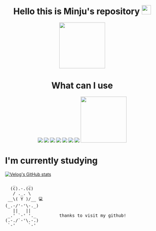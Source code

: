 
<div align="center">
    <h1> Hello this is Minju's repository <img width=30px src = "https://user-images.githubusercontent.com/77158595/144869536-29c92342-a4da-4f7d-b722-2e136af91e41.gif"/></h1>
    <a href="https://github.com/deli-ght">
  <img height="150em" src="https://github-readme-stats-eight-theta.vercel.app/api?username=deli-ght&show_icons=true&theme=graywhite &include_all_commits=true&count_private=true"/>
    </a>
</div>

<div align="center">
    <h1>What can I use</h1>
    <img src="https://img.shields.io/badge/html5-%23E34F26.svg?style=for-the-badge&logo=html5&logoColor=white"/>
    <img src="https://img.shields.io/badge/css3-%231572B6.svg?style=for-the-badge&logo=css3&logoColor=white"/>
    <img src="https://img.shields.io/badge/javascript-%23323330.svg?style=for-the-badge&logo=javascript&logoColor=%23F7DF1E"/>
    <img src="https://img.shields.io/badge/typescript-%23007ACC.svg?style=for-the-badge&logo=typescript&logoColor=white"/>
    <img src="https://img.shields.io/badge/node.js-6DA55F?style=for-the-badge&logo=node.js&logoColor=white"/>
    <img src="https://img.shields.io/badge/react-%2320232a.svg?style=for-the-badge&logo=react&logoColor=%2361DAFB"/>
    <img src="https://img.shields.io/badge/Next-black?style=for-the-badge&logo=next.js&logoColor=white"/>
    <a href="https://github.com/deli-ght">
    <img height="150em" src="https://github-readme-stats-eight-theta.vercel.app/api/top-langs/?username=deli-ght&layout=compact&langs_count=8&theme=graywhite"/>
    </a>
</div>

<h1>I'm currently studying</h1> 

[![Velog's GitHub stats](https://velog-readme-stats.vercel.app/api?name=deli-ght&color=dark)](https://velog.io/@deli-ght)


 <pre>
   _     _   
  (c).-.(c)  
   / ._. \        
 __\( Y )/__ 💻   
(_.-/'-'\-._)     
   ||   ||   
 _.' `-' '._         thanks to visit my github!
(.-./`-'\.-.)
 `-'     `-' 
 </pre>
